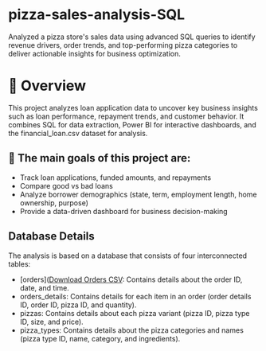 # pizza-sales-analysis-SQL
Analyzed a pizza store's sales data using advanced SQL queries to identify revenue drivers, order trends, and top-performing pizza categories to deliver actionable insights for business optimization.

# 📌 Overview

This project analyzes loan application data to uncover key business insights such as loan performance, repayment trends, and customer behavior. It combines SQL for data extraction, Power BI for interactive dashboards, and the financial_loan.csv dataset for analysis.

## 🚀 The main goals of this project are:

- Track loan applications, funded amounts, and repayments
- Compare good vs bad loans
- Analyze borrower demographics (state, term, employment length, home ownership, purpose)
- Provide a data-driven dashboard for business decision-making

## Database Details
The analysis is based on a database that consists of four interconnected tables:

- [orders]([Download Orders CSV](https://raw.githubusercontent.com/yourusername/your-repo/main/orders.csv): Contains details about the order ID, date, and time.
- orders_details: Contains details for each item in an order (order details ID, order ID, pizza ID, and quantity).
- pizzas: Contains details about each pizza variant (pizza ID, pizza type ID, size, and price).
- pizza_types: Contains details about the pizza categories and names (pizza type ID, name, category, and ingredients).



